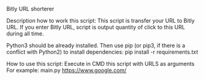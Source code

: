 Bitly URL shorterer

Description how to work this script:
This script is transfer your URL to Bitly URL.
If you enter Bitly URL, script is output quantity of click to this URL during all time.

Python3 should be already installed. Then use pip (or pip3, if there is a conflict with Python2) to install dependencies:
pip install -r requirements.txt

How to use this script: 
Execute in CMD this script with URLS as arguments
For example: main.py https://www.google.com/
